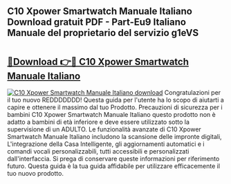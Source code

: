 ## C10 Xpower Smartwatch Manuale Italiano Download gratuit PDF - Part-Eu9 Italiano Manuale del proprietario del servizio g1eVS

# <h2><a href="http://dfa3qp.blite.top/?on=C10+Xpower+Smartwatch+Manuale+Italiano">🔗Download 👉🔴 C10 Xpower Smartwatch Manuale Italiano</a></h2>

[![C10 Xpower Smartwatch Manuale Italiano download](https://i.imgur.com/lujVjoI.png)](http://dfa3qp.blite.top/?on=C10+Xpower+Smartwatch+Manuale+Italiano)
Congratulazioni per il tuo nuovo REDDDDDDD! Questa guida per l'utente ha lo scopo di aiutarti a capire e ottenere il massimo dal tuo Prodotto. Precauzioni di sicurezza per i bambini C10 Xpower Smartwatch Manuale Italiano questo prodotto non è adatto a bambini di età inferiore e deve essere utilizzato sotto la supervisione di un ADULTO. Le funzionalità avanzate di C10 Xpower Smartwatch Manuale Italiano includono la scansione delle impronte digitali, L'integrazione della Casa Intelligente, gli aggiornamenti automatici e i comandi vocali personalizzabili, tutti accessibili e personalizzati dall'interfaccia. Si prega di conservare queste informazioni per riferimento futuro. Questa guida è la tua guida affidabile per utilizzare efficacemente il tuo nuovo prodotto.
